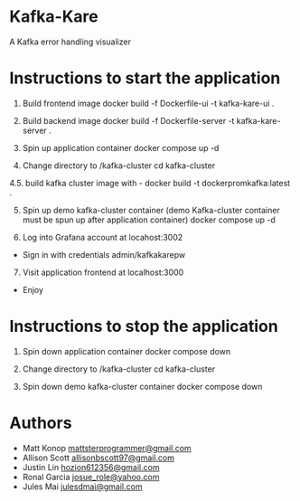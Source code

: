 # Kafka-Kare
A Kafka error handling visualizer 


# Instructions to start the application
1. Build frontend image
docker build -f Dockerfile-ui -t kafka-kare-ui .

2. Build backend image
docker build -f Dockerfile-server -t kafka-kare-server .

3. Spin up application container
docker compose up -d

4. Change directory to /kafka-cluster
cd kafka-cluster

4.5. build kafka cluster image with 
    - docker build -t dockerpromkafka:latest .

5. Spin up demo kafka-cluster container (demo Kafka-cluster container must be spun up after application container)
docker compose up -d

6. Log into Grafana account at locahost:3002
- Sign in with credentials admin/kafkakarepw

7. Visit application frontend at localhost:3000
- Enjoy


# Instructions to stop the application
1. Spin down application container
docker compose down

2. Change directory to /kafka-cluster
cd kafka-cluster

3. Spin down demo kafka-cluster container
docker compose down


# Authors
- Matt Konop <mattsterprogrammer@gmail.com>
- Allison Scott <allisonbscott97@gmail.com>
- Justin Lin <hozion612356@gmail.com>
- Ronal Garcia <josue_role@yahoo.com>
- Jules Mai <julesdmai@gmail.com>